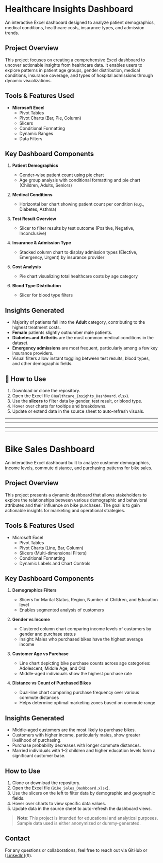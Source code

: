 # Healthcare Insights Dashboard

An interactive Excel dashboard designed to analyze patient demographics, medical conditions, healthcare costs, insurance types, and admission trends.

## Project Overview

This project focuses on creating a comprehensive Excel dashboard to uncover actionable insights from healthcare data. It enables users to explore patterns in patient age groups, gender distribution, medical conditions, insurance coverage, and types of hospital admissions through dynamic visualizations.

## Tools & Features Used

- **Microsoft Excel**
  - Pivot Tables
  - Pivot Charts (Bar, Pie, Column)
  - Slicers
  - Conditional Formatting
  - Dynamic Ranges
  - Data Filters

## Key Dashboard Components

1. **Patient Demographics**
   - Gender-wise patient count using pie chart
   - Age group analysis with conditional formatting and pie chart (Children, Adults, Seniors)

2. **Medical Conditions**
   - Horizontal bar chart showing patient count per condition (e.g., Diabetes, Asthma)

3. **Test Result Overview**
   - Slicer to filter results by test outcome (Positive, Negative, Inconclusive)

4. **Insurance & Admission Type**
   - Stacked column chart to display admission types (Elective, Emergency, Urgent) by insurance provider

5. **Cost Analysis**
   - Pie chart visualizing total healthcare costs by age category

6. **Blood Type Distribution**
   - Slicer for blood type filters

## Insights Generated

- Majority of patients fall into the **Adult** category, contributing to the highest treatment costs.
- **Female** patients slightly outnumber male patients.
- **Diabetes and Arthritis** are the most common medical conditions in the dataset.
- **Emergency admissions** are most frequent, particularly among a few key insurance providers.
- Visual filters allow instant toggling between test results, blood types, and other demographic fields.


## 📎 How to Use

1. Download or clone the repository.
2. Open the Excel file (`Healthcare_Insights_Dashboard.xlsx`).
3. Use the **slicers** to filter data by gender, test result, or blood type.
4. Hover over charts for tooltips and breakdowns.
5. Update or extend data in the source sheet to auto-refresh visuals.

---
---
---
---




# Bike Sales Dashboard

An interactive Excel dashboard built to analyze customer demographics, income levels, commute distance, and purchasing patterns for bike sales.

## Project Overview

This project presents a dynamic dashboard that allows stakeholders to explore the relationships between various demographic and behavioral attributes and their influence on bike purchases. The goal is to gain actionable insights for marketing and operational strategies.

## Tools & Features Used

- Microsoft Excel
  - Pivot Tables
  - Pivot Charts (Line, Bar, Column)
  - Slicers (Multi-dimensional Filters)
  - Conditional Formatting
  - Dynamic Labels and Chart Controls

## Key Dashboard Components

1. **Demographics Filters**
   - Slicers for Marital Status, Region, Number of Children, and Education level
   - Enables segmented analysis of customers

2. **Gender vs Income**
   - Clustered column chart comparing income levels of customers by gender and purchase status
   - Insight: Males who purchased bikes have the highest average income

3. **Customer Age vs Purchase**
   - Line chart depicting bike purchase counts across age categories: Adolescent, Middle Age, and Old
   - Middle-aged individuals show the highest purchase rate

4. **Distance vs Count of Purchased Bikes**
   - Dual-line chart comparing purchase frequency over various commute distances
   - Helps determine optimal marketing zones based on commute range

## Insights Generated

- Middle-aged customers are the most likely to purchase bikes.
- Customers with higher income, particularly males, show greater likelihood of purchasing.
- Purchase probability decreases with longer commute distances.
- Married individuals with 1–2 children and higher education levels form a significant customer base.

## How to Use

1. Clone or download the repository.
2. Open the Excel file (`Bike_Sales_Dashboard.xlsx`).
3. Use the slicers on the left to filter data by demographic and geographic fields.
4. Hover over charts to view specific data values.
5. Update data in the source sheet to auto-refresh the dashboard views.




> **Note**: This project is intended for educational and analytical purposes. Sample data used is either anonymized or dummy-generated.

## Contact

For any questions or collaborations, feel free to reach out via GitHub or [[LinkedIn](https://www.linkedin.com/in/abhiramkandoori7/)](#).

